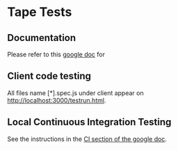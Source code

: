 # Tape Tests

## Documentation
Please refer to this [google doc](https://docs.google.com/document/d/13efooFofEk5a6cwVXD_Cyh1m6ekqk8zIQqNScYfAVNs/edit) for 

## Client code testing
All files name [*].spec.js under client appear on [http://localhost:3000/testrun.html](http://localhost:3000/testrun.html). 

## Local Continuous Integration Testing
See the instructions in the [CI section of the google doc](https://docs.google.com/document/d/13efooFofEk5a6cwVXD_Cyh1m6ekqk8zIQqNScYfAVNs/edit#heading=h.5ttjllhwzzy4). 